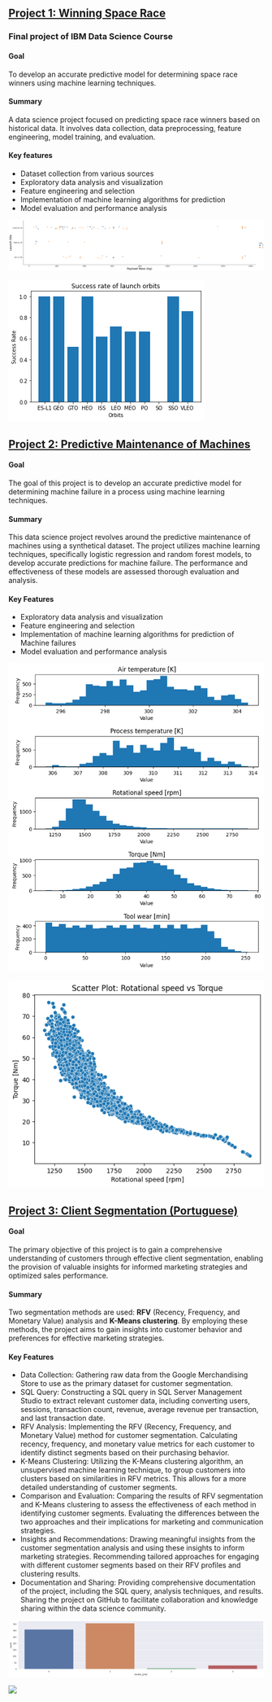<!-- ## Alvaro Martins Alves  -->
<!-- ## Data Science Portfolio
Showcasing my expertise in data science, machine learning, and data analysis through diverse projects. Demonstrating skills in predictive modeling, data visualization, and exploratory data analysis. Solving real-world problems using data-driven insights. Stay tuned for updates. -->

## [Project 1: Winning Space Race](https://github.com/AlvaroMAlves/Winning-Space-Race)
### Final project of IBM Data Science Course 
#### Goal 
To develop an accurate predictive model for determining space race winners using machine learning techniques.
#### Summary 
A data science project focused on predicting space race winners based on historical data. It involves data collection, data preprocessing, feature engineering, model training, and evaluation.
#### Key features
* Dataset collection from various sources
* Exploratory data analysis and visualization
* Feature engineering and selection
* Implementation of machine learning algorithms for prediction
* Model evaluation and performance analysis

![Payload Mass (kg) vs Launch Site](https://raw.githubusercontent.com/AlvaroMAlves/Alvaro_Portfolio/main/Images/project1_Payload%20Mass%20(kg)%20vs%20Launch%20Site.png)

![Success rate of launch Orbits](https://raw.githubusercontent.com/AlvaroMAlves/Alvaro_Portfolio/main/Images/Success%20rate%20of%20launch%20orbits.png)

## [Project 2: Predictive Maintenance of Machines](https://github.com/AlvaroMAlves/Pred-Maintenance-Machine)
#### Goal
The goal of this project is to develop an accurate predictive model for determining machine failure in a process using machine learning techniques.
#### Summary
This data science project revolves around the predictive maintenance of machines using a synthetical dataset. The project utilizes machine learning techniques, specifically logistic regression and random forest models, to develop accurate predictions for machine failure. The performance and effectiveness of these models are assessed thorough evaluation and analysis.
#### Key Features
* Exploratory data analysis and visualization
* Feature engineering and selection
* Implementation of machine learning algorithms for prediction of Machine failures
* Model evaluation and performance analysis

![Histograms of quantitative Features](https://raw.githubusercontent.com/AlvaroMAlves/Alvaro_Portfolio/main/Images/project2_features_histogram.png)

![Scatter Plot of Torque vs Rotational Speed](https://raw.githubusercontent.com/AlvaroMAlves/Alvaro_Portfolio/main/Images/project2_scatterplot.png)

## [Project 3: Client Segmentation (Portuguese)](https://github.com/AlvaroMAlves/segment_cliente)
#### Goal
The primary objective of this project is to gain a comprehensive understanding of customers through effective client segmentation, enabling the provision of valuable insights for informed marketing strategies and optimized sales performance.
#### Summary
Two segmentation methods are used: **RFV** (Recency, Frequency, and Monetary Value) analysis and **K-Means clustering**. By employing these methods, the project aims to gain insights into customer behavior and preferences for effective marketing strategies.
#### Key Features
* Data Collection: Gathering raw data from the Google Merchandising Store to use as the primary dataset for customer segmentation.
* SQL Query: Constructing a SQL query in SQL Server Management Studio to extract relevant customer data, including converting users, sessions, transaction count, revenue, average revenue per transaction, and last transaction date.
* RFV Analysis: Implementing the RFV (Recency, Frequency, and Monetary Value) method for customer segmentation. Calculating recency, frequency, and monetary value metrics for each customer to identify distinct segments based on their purchasing behavior.
* K-Means Clustering: Utilizing the K-Means clustering algorithm, an unsupervised machine learning technique, to group customers into clusters based on similarities in RFV metrics. This allows for a more detailed understanding of customer segments.
* Comparison and Evaluation: Comparing the results of RFV segmentation and K-Means clustering to assess the effectiveness of each method in identifying customer segments. Evaluating the differences between the two approaches and their implications for marketing and communication strategies.
* Insights and Recommendations: Drawing meaningful insights from the customer segmentation analysis and using these insights to inform marketing strategies. Recommending tailored approaches for engaging with different customer segments based on their RFV profiles and clustering results.
* Documentation and Sharing: Providing comprehensive documentation of the project, including the SQL query, analysis techniques, and results. Sharing the project on GitHub to facilitate collaboration and knowledge sharing within the data science community.

![](https://github.com/AlvaroMAlves/Alvaro_Portfolio/blob/main/Images/Clusters.png?raw=true)

![](https://github.com/AlvaroMAlves/Alvaro_Portfolio/blob/main/Images/gr%C3%A1fico%203d%20RFV.JPG?raw=true)
